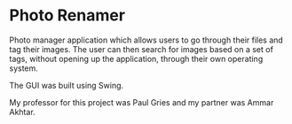 # Photo Renamer
Photo manager application which allows users to go through their files and tag their images. The user can then search for images based on a set of tags, without opening up the application, through their own operating system. 

The GUI was built using Swing.

My professor for this project was Paul Gries and my partner was Ammar Akhtar.
